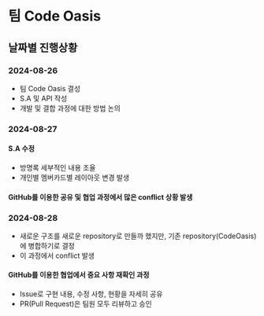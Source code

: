# 팀 Code Oasis

## 날짜별 진행상황

### 2024-08-26
- 팀 Code Oasis 결성
- S.A 및 API 작성
- 개발 및 결합 과정에 대한 방법 논의

### 2024-08-27
#### S.A 수정
- 방명록 세부적인 내용 조율
- 개인별 멤버카드별 레이아웃 변경 발생
#### GitHub를 이용한 공유 및 협업 과정에서 많은 conflict 상황 발생


### 2024-08-28
- 새로운 구조를 새로운 repository로 만들까 했지만, 기존 repository(CodeOasis)에 병합하기로 결정
- 이 과정에서 conflict 발생

#### GitHub를 이용한 협업에서 중요 사항 재확인 과정
- Issue로 구현 내용, 수정 사항, 현황을 자세히 공유
- PR(Pull Request)은 팀원 모두 리뷰하고 승인
